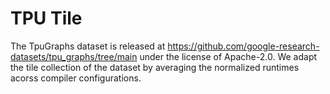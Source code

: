 # TPU Tile

The TpuGraphs dataset is released at https://github.com/google-research-datasets/tpu_graphs/tree/main under the license of Apache-2.0. We adapt the tile collection of the dataset by averaging the normalized runtimes acorss compiler configurations.
